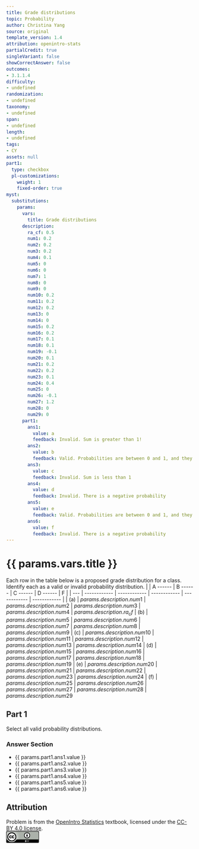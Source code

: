 ```yaml
---
title: Grade distributions
topic: Probability
author: Christina Yang
source: original
template_version: 1.4
attribution: openintro-stats
partialCredit: true
singleVariant: false
showCorrectAnswer: false
outcomes:
- 3.1.1.4
difficulty:
- undefined
randomization:
- undefined
taxonomy:
- undefined
span:
- undefined
length:
- undefined
tags:
- CY
assets: null
part1:
  type: checkbox
  pl-customizations:
    weight: 1
    fixed-order: true
myst:
  substitutions:
    params:
      vars:
        title: Grade distributions
      description:
        ra_cf: 0.5
        num1: 0.2
        num2: 0.2
        num3: 0.2
        num4: 0.1
        num5: 0
        num6: 0
        num7: 1
        num8: 0
        num9: 0
        num10: 0.2
        num11: 0.2
        num12: 0.2
        num13: 0
        num14: 0
        num15: 0.2
        num16: 0.2
        num17: 0.1
        num18: 0.1
        num19: -0.1
        num20: 0.1
        num21: 0.2
        num22: 0.2
        num23: 0.1
        num24: 0.4
        num25: 0
        num26: -0.1
        num27: 1.2
        num28: 0
        num29: 0
      part1:
        ans1:
          value: a
          feedback: Invalid. Sum is greater than 1!
        ans2:
          value: b
          feedback: Valid. Probabilities are between 0 and 1, and they sum to 1
        ans3:
          value: c
          feedback: Invalid. Sum is less than 1
        ans4:
          value: d
          feedback: Invalid. There is a negative probability
        ans5:
          value: e
          feedback: Valid. Probabilities are between 0 and 1, and they sum to 1
        ans6:
          value: f
          feedback: Invalid. There is a negative probability
---
```

# {{ params.vars.title }}
Each row in the table below is a proposed grade distribution for a class. Identify each as a valid or invalid probability distribution.
|  |  A ------   |  B ------  |  C ------  |  D ------  |  F |
| --- | ------------ | ------------ | ------------ | ------------ | ------------ |
| (a) | ${{ params.description.num1 }}$   | ${{ params.description.num2 }}$   | ${{ params.description.num3 }}$   | ${{ params.description.num4 }}$   | ${{ params.description.ra_cf }}$
| (b) | ${{ params.description.num5 }}$     | ${{ params.description.num6 }}$     | ${{ params.description.num7 }}$     | ${{ params.description.num8 }}$     | ${{ params.description.num9 }}$
| (c) | ${{ params.description.num10 }}$   | ${{ params.description.num11 }}$   | ${{ params.description.num12 }}$   | ${{ params.description.num13 }}$     | ${{ params.description.num14 }}$
| (d) | ${{ params.description.num15 }}$   | ${{ params.description.num16 }}$   | ${{ params.description.num17 }}$   | ${{ params.description.num18 }}$   | ${{ params.description.num19 }}$
| (e) | ${{ params.description.num20 }}$   | ${{ params.description.num21 }}$   | ${{ params.description.num22 }}$   | ${{ params.description.num23 }}$   | ${{ params.description.num24 }}$
| (f) | ${{ params.description.num25 }}$     | ${{ params.description.num26 }}$  | ${{ params.description.num27 }}$   | ${{ params.description.num28 }}$     | ${{ params.description.num29 }}$

## Part 1

Select all valid probability distributions.

### Answer Section

- {{ params.part1.ans1.value }}
- {{ params.part1.ans2.value }}
- {{ params.part1.ans3.value }}
- {{ params.part1.ans4.value }}
- {{ params.part1.ans5.value }}
- {{ params.part1.ans6.value }}

## Attribution

Problem is from the [OpenIntro Statistics](https://openintro.org/book/os/) textbook, licensed under the [CC-BY 4.0 license](https://creativecommons.org/licenses/by/4.0/).<br>![Image representing the Creative Commons 4.0 BY license.](https://raw.githubusercontent.com/firasm/bits/master/by.png)